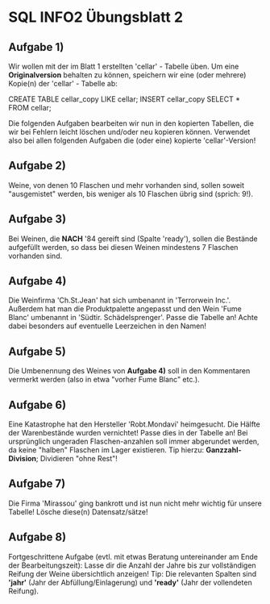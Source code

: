 # SQL INFO2 Übungsblatt 2

## Aufgabe 1)
Wir wollen mit der im Blatt 1 erstellten 'cellar' - Tabelle üben. Um eine
__Originalversion__ behalten zu können, speichern wir eine (oder mehrere)
Kopie(n) der 'cellar' - Tabelle ab:

CREATE TABLE cellar_copy LIKE cellar;
INSERT cellar_copy SELECT * FROM cellar;

Die folgenden Aufgaben bearbeiten wir nun in den kopierten Tabellen, die wir bei
Fehlern leicht löschen und/oder neu kopieren können. Verwendet also bei allen folgenden Aufgaben die (oder eine) kopierte 'cellar'-Version!

## Aufgabe 2)
Weine, von denen 10 Flaschen und mehr vorhanden sind, sollen soweit
"ausgemistet" werden, bis weniger als 10 Flaschen übrig sind (sprich: 9!).

## Aufgabe 3)
Bei Weinen, die **NACH** '84 gereift sind (Spalte 'ready'), sollen die Bestände
aufgefüllt werden, so dass bei diesen Weinen mindestens 7 Flaschen vorhanden
sind.

## Aufgabe 4)
Die Weinfirma 'Ch.St.Jean' hat sich umbenannt in 'Terrorwein Inc.'. Außerdem hat
man die Produktpalette angepasst und den Wein 'Fume Blanc' umbenannt in 'Südtir.
Schädelsprenger'. Passe die Tabelle an! Achte dabei besonders auf eventuelle
Leerzeichen in den Namen!

## Aufgabe 5)
Die Umbenennung des Weines von __Aufgabe 4)__ soll in den Kommentaren vermerkt
werden (also in etwa "vorher Fume Blanc" etc.).

## Aufgabe 6)
Eine Katastrophe hat den Hersteller 'Robt.Mondavi' heimgesucht. Die Hälfte der
Warenbestände wurden vernichtet! Passe dies in der Tabelle an! Bei ursprünglich
ungeraden Flaschen-anzahlen soll immer abgerundet werden, da keine "halben"
Flaschen im Lager existieren. Tip hierzu: **Ganzzahl-Division**; Dividieren
"ohne Rest"!

## Aufgabe 7)
Die Firma 'Mirassou' ging bankrott und ist nun nicht mehr wichtig für unsere
Tabelle! Lösche diese(n) Datensatz/sätze!

## Aufgabe 8)
Fortgeschrittene Aufgabe (evtl. mit etwas Beratung untereinander am Ende der
Bearbeitungszeit): Lasse dir die Anzahl der Jahre bis zur vollständigen Reifung
der Weine übersichtlich anzeigen! Tip: Die relevanten Spalten sind __'jahr'__
(Jahr der Abfüllung/Einlagerung) und __'ready'__ (Jahr der vollendeten Reifung).
